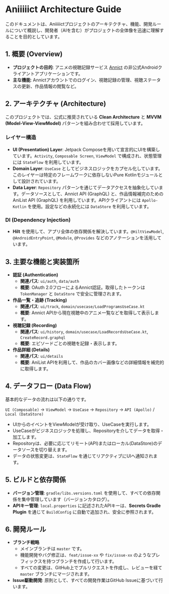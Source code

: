 # Aniiiiict Architecture Guide

このドキュメントは、Aniiiiictプロジェクトのアーキテクチャ、機能、開発ルールについて概説し、開発者（AIを含む）がプロジェクトの全体像を迅速に理解することを目的としています。

## 1. 概要 (Overview)

- **プロジェクトの目的**: アニメの視聴記録サービス [Annict](https://annict.com) の非公式Androidクライアントアプリケーションです。
- **主な機能**: Annictアカウントでのログイン、視聴記録の管理、視聴ステータスの更新、作品情報の閲覧など。

## 2. アーキテクチャ (Architecture)

このプロジェクトでは、公式に推奨されている **Clean Architecture** と **MVVM (Model-View-ViewModel)** パターンを組み合わせて採用しています。

### レイヤー構造

- **UI (Presentation) Layer**: Jetpack Composeを用いて宣言的にUIを構築しています。`Activity`, `Composable Screen`, `ViewModel` で構成され、状態管理には `StateFlow` を利用しています。
- **Domain Layer**: `UseCase` としてビジネスロジックをカプセル化しています。このレイヤーは特定のフレームワークに依存しないPure Kotlinモジュールとして設計されています。
- **Data Layer**: `Repository` パターンを通じてデータアクセスを抽象化しています。データソースとして、Annict API (GraphQL) と、作品情報補完のためのAniList API (GraphQL) を利用しています。APIクライアントには `Apollo-Kotlin` を使用。設定などの永続化には `DataStore` を利用しています。

### DI (Dependency Injection)

- **Hilt** を使用して、アプリ全体の依存関係を解決しています。`@HiltViewModel`, `@AndroidEntryPoint`, `@Module`, `@Provides` などのアノテーションを活用しています。

## 3. 主要な機能と実装箇所

- **認証 (Authentication)**
  - **関連パス**: `ui/auth`, `data/auth`
  - **概要**: OAuth 2.0フローによるAnnict認証。取得したトークンは `TokenManager` と `DataStore` で安全に管理されます。
- **作品一覧・追跡 (Tracking)**
  - **関連パス**: `ui/track`, `domain/usecase/LoadProgramsUseCase.kt`
  - **概要**: Annict APIから現在視聴中のアニメ一覧などを取得して表示します。
- **視聴記録 (Recording)**
  - **関連パス**: `ui/history`, `domain/usecase/LoadRecordsUseCase.kt`, `CreateRecord.graphql`
  - **概要**: エピソードごとの視聴を記録・表示します。
- **作品詳細 (Details)**
  - **関連パス**: `ui/details`
  - **概要**: AniList APIを利用して、作品のカバー画像などの詳細情報を補完的に取得します。

## 4. データフロー (Data Flow)

基本的なデータの流れは以下の通りです。

`UI (Composable)` → `ViewModel` → `UseCase` → `Repository` → `API (Apollo)` / `Local (DataStore)`

- UIからのイベントをViewModelが受け取り、UseCaseを実行します。
- UseCaseがビジネスロジックを処理し、Repositoryを介してデータを取得・加工します。
- Repositoryは、必要に応じてリモート(API)またはローカル(DataStore)のデータソースを切り替えます。
- データの状態変更は、`StateFlow` を通じてリアクティブにUIへ通知されます。

## 5. ビルドと依存関係

- **バージョン管理**: `gradle/libs.versions.toml` を使用して、すべての依存関係を集中管理しています（バージョンカタログ）。
- **APIキー管理**: `local.properties` に記述されたAPIキーは、**Secrets Gradle Plugin** を通じて `BuildConfig` に自動で追加され、安全に参照されます。

## 6. 開発ルール

- **ブランチ戦略**
  - メインブランチは `master` です。
  - 機能開発やバグ修正は、`feat/issue-xx` や `fix/issue-xx` のようなプレフィックスを持つブランチを作成して行います。
  - すべての変更は、GitHub上でプルリクエストを作成し、レビューを経て `master` ブランチにマージされます。
- **Issue駆動開発**: 原則として、すべての開発作業はGitHub Issueに基づいて行います。

